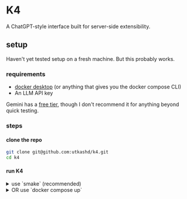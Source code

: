 # K4

A ChatGPT-style interface built for server-side extensibility.

## setup

Haven't yet tested setup on a fresh machine. But this probably works.

### requirements

- [docker desktop](https://docs.docker.com/desktop/) (or anything that gives you
  the docker compose CLI)
- An LLM API key

Gemini has a [free tier](https://ai.google.dev/gemini-api/docs/pricing), though
I don't recommend it for anything beyond quick testing.

### steps

#### clone the repo

```zsh
git clone git@github.com:utkashd/k4.git
cd k4
```

#### run K4

<details>

<summary>use `smake` (recommended)</summary>

```zsh
./smake dev
```

This is just running `docker compose up` along with some extra conveniences
(ensures docker desktop is running, removes any old dangling images, prints some
useful messages). **You are encouraged to read exactly what this does before
running it: <https://github.com/utkashd/k4/blob/main/smake>**

Now you can navigate to <http://localhost:5173>. The server will be
<http://localhost:8000>, and if you care, the API docs are at
<http://localhost:8000/docs>. Setup is now done.

When you are done, you can stop K4 with

```zsh
./smake stop
```

which is basically just running `docker compose stop`.

</details>

<details>

<summary> OR use `docker compose up`</summary>

```zsh
K4_ENVIRONMENT=development docker compose up --build -d
```

and stop K4 with

```zsh
docker compose down
```

</details>
